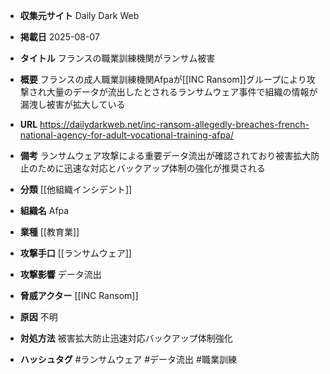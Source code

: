 - **収集元サイト**
Daily Dark Web

- **掲載日**
2025-08-07

- **タイトル**
フランスの職業訓練機関がランサム被害

- **概要**
フランスの成人職業訓練機関Afpaが[[INC Ransom]]グループにより攻撃され大量のデータが流出したとされるランサムウェア事件で組織の情報が漏洩し被害が拡大している

- **URL**
https://dailydarkweb.net/inc-ransom-allegedly-breaches-french-national-agency-for-adult-vocational-training-afpa/

- **備考**
ランサムウェア攻撃による重要データ流出が確認されており被害拡大防止のために迅速な対応とバックアップ体制の強化が推奨される

- **分類**
[[他組織インシデント]]

- **組織名**
Afpa

- **業種**
[[教育業]]

- **攻撃手口**
[[ランサムウェア]]

- **攻撃影響**
データ流出

- **脅威アクター**
[[INC Ransom]]

- **原因**
不明

- **対処方法**
被害拡大防止迅速対応バックアップ体制強化

- **ハッシュタグ**
#ランサムウェア #データ流出 #職業訓練
